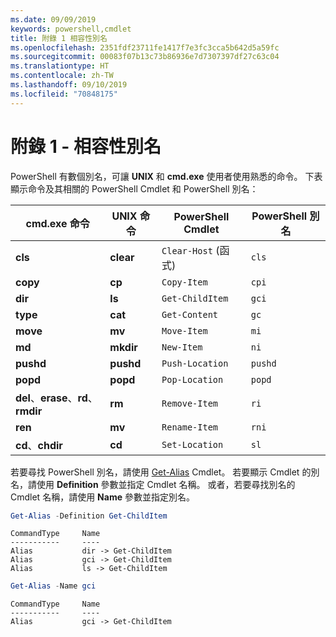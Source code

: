 ```yaml
---
ms.date: 09/09/2019
keywords: powershell,cmdlet
title: 附錄 1 相容性別名
ms.openlocfilehash: 2351fdf23711fe1417f7e3fc3cca5b642d5a59fc
ms.sourcegitcommit: 00083f07b13c73b86936e7d7307397df27c63c04
ms.translationtype: HT
ms.contentlocale: zh-TW
ms.lasthandoff: 09/10/2019
ms.locfileid: "70848175"
---
```

# <a name="appendix-1---compatibility-aliases"></a>附錄 1 - 相容性別名

PowerShell 有數個別名，可讓 **UNIX** 和 **cmd.exe** 使用者使用熟悉的命令。
下表顯示命令及其相關的 PowerShell Cmdlet 和 PowerShell 別名：

|cmd.exe 命令|UNIX 命令|PowerShell Cmdlet|PowerShell 別名|
|---------------|----------------|--------------|------------|
|**cls**|**clear**|`Clear-Host` (函式)|`cls`|
|**copy**|**cp**|`Copy-Item`|`cpi`|
|**dir**|**ls**|`Get-ChildItem`|`gci`|
|**type**|**cat**|`Get-Content`|`gc`|
|**move**|**mv**|`Move-Item`|`mi`|
|**md**|**mkdir**|`New-Item`|`ni`|
|**pushd**|**pushd**|`Push-Location`|`pushd`|
|**popd**|**popd**|`Pop-Location`|`popd`|
|**del**、**erase**、**rd**、**rmdir**|**rm**|`Remove-Item`|`ri`|
|**ren**|**mv**|`Rename-Item`|`rni`|
|**cd**、**chdir**|**cd**|`Set-Location`|`sl`|

若要尋找 PowerShell 別名，請使用 [Get-Alias](/powershell/module/Microsoft.PowerShell.Utility/Get-Alias) Cmdlet。 若要顯示 Cmdlet 的別名，請使用 **Definition** 參數並指定 Cmdlet 名稱。
或者，若要尋找別名的 Cmdlet 名稱，請使用 **Name** 參數並指定別名。

```powershell
Get-Alias -Definition Get-ChildItem
```

```Output
CommandType     Name
-----------     ----
Alias           dir -> Get-ChildItem
Alias           gci -> Get-ChildItem
Alias           ls -> Get-ChildItem
```

```powershell
Get-Alias -Name gci
```

```Output
CommandType     Name
-----------     ----
Alias           gci -> Get-ChildItem
```
